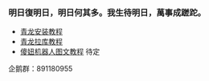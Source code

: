 ### 明日復明日，明日何其多。我生待明日，萬事成蹉跎。
* [青龙安装教程](/example/qlaz.md)
* [青龙拉库教程](/example/qlsy.md)
* [傻妞机器人图文教程](/example/qlaz.md)   待定

企鹅群：891180955
